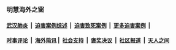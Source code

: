 
### 明慧海外之窗

####  [武汉肺炎](indexes/365.md?t=04011501) &nbsp;|&nbsp;  [迫害案例综述](indexes/328.md?t=04011501) &nbsp;|&nbsp; [迫害致死案例](indexes/277.md?t=04011501)  &nbsp;|&nbsp; [更多迫害案例](indexes/81.md?t=04011501)  &nbsp;|&nbsp; 
####  [时事评论](indexes/19.md?t=04011501) &nbsp;|&nbsp; [海外简讯](indexes/245.md?t=04011501)&nbsp;|&nbsp;  [社会支持](indexes/140.md?t=04011501) &nbsp;|&nbsp; [褒奖决议](indexes/282.md?t=04011501) &nbsp;|&nbsp; [社区报道](indexes/91.md?t=04011501)  &nbsp;|&nbsp; [天人之间](indexes/78.md?t=04011501) 

